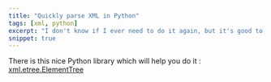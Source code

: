 ```yaml
---
title: "Quickly parse XML in Python"
tags: [xml, python]
excerpt: "I don't know if I ever need to do it again, but it's good to remember"
snippet: true
---
```


There is this nice Python library which will help you do it :
[xml.etree.ElementTree](https://docs.python.org/3/library/xml.etree.elementtree.html#module-xml.etree.ElementTree)
